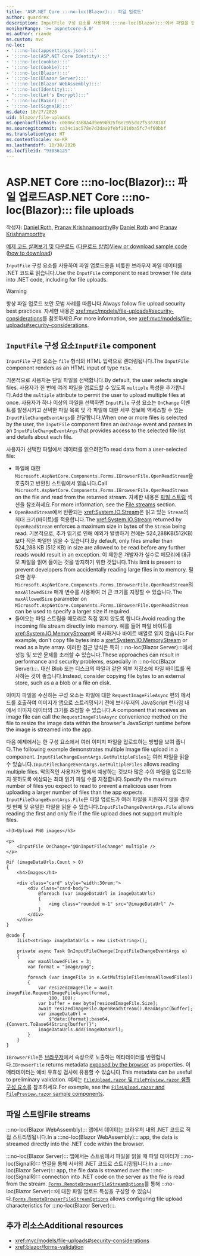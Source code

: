 ```yaml
---
title: 'ASP.NET Core :::no-loc(Blazor)::: 파일 업로드'
author: guardrex
description: InputFile 구성 요소를 사용하여 :::no-loc(Blazor):::에서 파일을 업로드하는 방법을 알아봅니다.
monikerRange: '>= aspnetcore-5.0'
ms.author: riande
ms.custom: mvc
no-loc:
- ':::no-loc(appsettings.json):::'
- ':::no-loc(ASP.NET Core Identity):::'
- ':::no-loc(cookie):::'
- ':::no-loc(Cookie):::'
- ':::no-loc(Blazor):::'
- ':::no-loc(Blazor Server):::'
- ':::no-loc(Blazor WebAssembly):::'
- ':::no-loc(Identity):::'
- ":::no-loc(Let's Encrypt):::"
- ':::no-loc(Razor):::'
- ':::no-loc(SignalR):::'
ms.date: 10/27/2020
uid: blazor/file-uploads
ms.openlocfilehash: c0806c3a68a4d9e698925f6ec955dd2f53d7818f
ms.sourcegitcommit: ca34c1ac578e7d3daa0febf1810ba5fc74f60bbf
ms.translationtype: HT
ms.contentlocale: ko-KR
ms.lasthandoff: 10/30/2020
ms.locfileid: "93056129"
---
```

# <a name="aspnet-core-no-locblazor-file-uploads"></a><span data-ttu-id="d3258-103">ASP.NET Core :::no-loc(Blazor)::: 파일 업로드</span><span class="sxs-lookup"><span data-stu-id="d3258-103">ASP.NET Core :::no-loc(Blazor)::: file uploads</span></span>

<span data-ttu-id="d3258-104">작성자: [Daniel Roth](https://github.com/danroth27), [Pranav Krishnamoorthy](https://github.com/pranavkm)</span><span class="sxs-lookup"><span data-stu-id="d3258-104">By [Daniel Roth](https://github.com/danroth27) and [Pranav Krishnamoorthy](https://github.com/pranavkm)</span></span>

<span data-ttu-id="d3258-105">[예제 코드 살펴보기 및 다운로드](https://github.com/dotnet/AspNetCore.Docs/tree/master/aspnetcore/blazor/file-uploads/samples/) ([다운로드 방법](xref:index#how-to-download-a-sample))</span><span class="sxs-lookup"><span data-stu-id="d3258-105">[View or download sample code](https://github.com/dotnet/AspNetCore.Docs/tree/master/aspnetcore/blazor/file-uploads/samples/) ([how to download](xref:index#how-to-download-a-sample))</span></span>

<span data-ttu-id="d3258-106">`InputFile` 구성 요소를 사용하여 파일 업로드용을 비롯한 브라우저 파일 데이터를 .NET 코드로 읽습니다.</span><span class="sxs-lookup"><span data-stu-id="d3258-106">Use the `InputFile` component to read browser file data into .NET code, including for file uploads.</span></span>

> [!WARNING]
> <span data-ttu-id="d3258-107">항상 파일 업로드 보안 모범 사례를 따릅니다.</span><span class="sxs-lookup"><span data-stu-id="d3258-107">Always follow file upload security best practices.</span></span> <span data-ttu-id="d3258-108">자세한 내용은 <xref:mvc/models/file-uploads#security-considerations>를 참조하세요.</span><span class="sxs-lookup"><span data-stu-id="d3258-108">For more information, see <xref:mvc/models/file-uploads#security-considerations>.</span></span>

## <a name="inputfile-component"></a><span data-ttu-id="d3258-109">`InputFile` 구성 요소</span><span class="sxs-lookup"><span data-stu-id="d3258-109">`InputFile` component</span></span>

<span data-ttu-id="d3258-110">`InputFile` 구성 요소는 `file` 형식의 HTML 입력으로 렌더링됩니다.</span><span class="sxs-lookup"><span data-stu-id="d3258-110">The `InputFile` component renders as an HTML input of type `file`.</span></span>

<span data-ttu-id="d3258-111">기본적으로 사용자는 단일 파일을 선택합니다.</span><span class="sxs-lookup"><span data-stu-id="d3258-111">By default, the user selects single files.</span></span> <span data-ttu-id="d3258-112">사용자가 한 번에 여러 파일을 업로드할 수 있도록 `multiple` 특성을 추가합니다.</span><span class="sxs-lookup"><span data-stu-id="d3258-112">Add the `multiple` attribute to permit the user to upload multiple files at once.</span></span> <span data-ttu-id="d3258-113">사용자가 하나 이상의 파일을 선택하면 `InputFile` 구성 요소는 `OnChange` 이벤트를 발생시키고 선택한 파일 목록 및 각 파일에 대한 세부 정보에 액세스할 수 있는 `InputFileChangeEventArgs`를 전달합니다.</span><span class="sxs-lookup"><span data-stu-id="d3258-113">When one or more files is selected by the user, the `InputFile` component fires an `OnChange` event and passes in an `InputFileChangeEventArgs` that provides access to the selected file list and details about each file.</span></span>

<span data-ttu-id="d3258-114">사용자가 선택한 파일에서 데이터를 읽으려면</span><span class="sxs-lookup"><span data-stu-id="d3258-114">To read data from a user-selected file:</span></span>

* <span data-ttu-id="d3258-115">파일에 대한 `Microsoft.AspNetCore.Components.Forms.IBrowserFile.OpenReadStream`을 호출하고 반환된 스트림에서 읽습니다.</span><span class="sxs-lookup"><span data-stu-id="d3258-115">Call `Microsoft.AspNetCore.Components.Forms.IBrowserFile.OpenReadStream` on the file and read from the returned stream.</span></span> <span data-ttu-id="d3258-116">자세한 내용은 [파일 스트림](#file-streams) 섹션을 참조하세요.</span><span class="sxs-lookup"><span data-stu-id="d3258-116">For more information, see the [File streams](#file-streams) section.</span></span>
* <span data-ttu-id="d3258-117">`OpenReadStream`에서 반환되는 <xref:System.IO.Stream>은 읽고 있는 `Stream`의 최대 크기(바이트)를 적용합니다.</span><span class="sxs-lookup"><span data-stu-id="d3258-117">The <xref:System.IO.Stream> returned by `OpenReadStream` enforces a maximum size in bytes of the `Stream` being read.</span></span> <span data-ttu-id="d3258-118">기본적으로, 추가 읽기로 인해 예외가 발생하기 전에는 524,288KB(512KB)보다 작은 파일만 읽을 수 있습니다.</span><span class="sxs-lookup"><span data-stu-id="d3258-118">By default, only files smaller than 524,288 KB (512 KB) in size are allowed to be read before any further reads would result in an exception.</span></span> <span data-ttu-id="d3258-119">이 제한은 개발자가 실수로 메모리에 대규모 파일을 읽어 들이는 것을 방지하기 위한 것입니다.</span><span class="sxs-lookup"><span data-stu-id="d3258-119">This limit is present to prevent developers from accidentally reading large files in to memory.</span></span> <span data-ttu-id="d3258-120">필요한 경우 `Microsoft.AspNetCore.Components.Forms.IBrowserFile.OpenReadStream`의 `maxAllowedSize` 매개 변수를 사용하여 더 큰 크기를 지정할 수 있습니다.</span><span class="sxs-lookup"><span data-stu-id="d3258-120">The `maxAllowedSize` parameter on `Microsoft.AspNetCore.Components.Forms.IBrowserFile.OpenReadStream` can be used to specify a larger size if required.</span></span>
* <span data-ttu-id="d3258-121">들어오는 파일 스트림을 메모리로 직접 읽지 않도록 합니다.</span><span class="sxs-lookup"><span data-stu-id="d3258-121">Avoid reading the incoming file stream directly into memory.</span></span> <span data-ttu-id="d3258-122">예를 들어 파일 바이트를 <xref:System.IO.MemoryStream>에 복사하거나 바이트 배열로 읽지 않습니다.</span><span class="sxs-lookup"><span data-stu-id="d3258-122">For example, don't copy file bytes into a <xref:System.IO.MemoryStream> or read as a byte array.</span></span> <span data-ttu-id="d3258-123">이러한 접근 방식은 특히 :::no-loc(Blazor Server):::에서 성능 및 보안 문제를 초래할 수 있습니다.</span><span class="sxs-lookup"><span data-stu-id="d3258-123">These approaches can result in performance and security problems, especially in :::no-loc(Blazor Server):::.</span></span> <span data-ttu-id="d3258-124">대신 Blob 또는 디스크의 파일과 같은 외부 저장소에 파일 바이트를 복사하는 것이 좋습니다.</span><span class="sxs-lookup"><span data-stu-id="d3258-124">Instead, consider copying file bytes to an external store, such as a a blob or a file on disk.</span></span>

<span data-ttu-id="d3258-125">이미지 파일을 수신하는 구성 요소는 파일에 대한 `RequestImageFileAsync` 편의 메서드를 호출하여 이미지가 앱으로 스트리밍되기 전에 브라우저의 JavaScript 런타임 내에서 이미지 데이터의 크기를 조정할 수 있습니다.</span><span class="sxs-lookup"><span data-stu-id="d3258-125">A component that receives an image file can call the `RequestImageFileAsync` convenience method on the file to resize the image data within the browser's JavaScript runtime before the image is streamed into the app.</span></span>

<span data-ttu-id="d3258-126">다음 예제에서는 한 구성 요소에서 여러 이미지 파일을 업로드하는 방법을 보여 줍니다.</span><span class="sxs-lookup"><span data-stu-id="d3258-126">The following example demonstrates multiple image file upload in a component.</span></span> <span data-ttu-id="d3258-127">`InputFileChangeEventArgs.GetMultipleFiles`는 여러 파일을 읽을 수 있습니다.</span><span class="sxs-lookup"><span data-stu-id="d3258-127">`InputFileChangeEventArgs.GetMultipleFiles` allows reading multiple files.</span></span> <span data-ttu-id="d3258-128">악의적인 사용자가 앱에서 예상하는 것보다 많은 수의 파일을 업로드하지 못하도록 예상되는 최대 읽기 파일 수를 지정합니다.</span><span class="sxs-lookup"><span data-stu-id="d3258-128">Specify the maximum number of files you expect to read to prevent a malicious user from uploading a larger number of files than the app expects.</span></span> <span data-ttu-id="d3258-129">`InputFileChangeEventArgs.File`은 파일 업로드가 여러 파일을 지원하지 않을 경우 첫 번째 및 유일한 파일을 읽을 수 있습니다.</span><span class="sxs-lookup"><span data-stu-id="d3258-129">`InputFileChangeEventArgs.File` allows reading the first and only file if the file upload does not support multiple files.</span></span>

```razor
<h3>Upload PNG images</h3>

<p>
    <InputFile OnChange="@OnInputFileChange" multiple />
</p>

@if (imageDataUrls.Count > 0)
{
    <h4>Images</h4>

    <div class="card" style="width:30rem;">
        <div class="card-body">
            @foreach (var imageDataUrl in imageDataUrls)
            {
                <img class="rounded m-1" src="@imageDataUrl" />
            }
        </div>
    </div>
}

@code {
    IList<string> imageDataUrls = new List<string>();

    private async Task OnInputFileChange(InputFileChangeEventArgs e)
    {
        var maxAllowedFiles = 3;
        var format = "image/png";

        foreach (var imageFile in e.GetMultipleFiles(maxAllowedFiles))
        {
            var resizedImageFile = await imageFile.RequestImageFileAsync(format, 
                100, 100);
            var buffer = new byte[resizedImageFile.Size];
            await resizedImageFile.OpenReadStream().ReadAsync(buffer);
            var imageDataUrl = 
                $"data:{format};base64,{Convert.ToBase64String(buffer)}";
            imageDataUrls.Add(imageDataUrl);
        }
    }
}
```

<span data-ttu-id="d3258-130">`IBrowserFile`은 [브라우저](https://developer.mozilla.org/docs/Web/API/File#Instance_properties)에서 속성으로 노출하는 메타데이터를 반환합니다.</span><span class="sxs-lookup"><span data-stu-id="d3258-130">`IBrowserFile` returns metadata [exposed by the browser](https://developer.mozilla.org/docs/Web/API/File#Instance_properties) as properties.</span></span> <span data-ttu-id="d3258-131">이 메타데이터는 예비 유효성 검사에 유용할 수 있습니다.</span><span class="sxs-lookup"><span data-stu-id="d3258-131">This metadata can be useful to preliminary validation.</span></span> <span data-ttu-id="d3258-132">예제는 [`FileUpload.razor` 및 `FilePreview.razor` 샘플 구성 요소](https://github.com/dotnet/AspNetCore.Docs/tree/master/aspnetcore/blazor/file-uploads/samples/)를 참조하세요.</span><span class="sxs-lookup"><span data-stu-id="d3258-132">For example, see the [`FileUpload.razor` and `FilePreview.razor` sample components](https://github.com/dotnet/AspNetCore.Docs/tree/master/aspnetcore/blazor/file-uploads/samples/).</span></span>

## <a name="file-streams"></a><span data-ttu-id="d3258-133">파일 스트림</span><span class="sxs-lookup"><span data-stu-id="d3258-133">File streams</span></span>

<span data-ttu-id="d3258-134">:::no-loc(Blazor WebAssembly)::: 앱에서 데이터는 브라우저 내의 .NET 코드로 직접 스트리밍됩니다.</span><span class="sxs-lookup"><span data-stu-id="d3258-134">In a :::no-loc(Blazor WebAssembly)::: app, the data is streamed directly into the .NET code within the browser.</span></span>

<span data-ttu-id="d3258-135">:::no-loc(Blazor Server)::: 앱에서는 스트림에서 파일을 읽을 때 파일 데이터가 :::no-loc(SignalR)::: 연결을 통해 서버의 .NET 코드로 스트리밍됩니다.</span><span class="sxs-lookup"><span data-stu-id="d3258-135">In a :::no-loc(Blazor Server)::: app, the file data is streamed over the :::no-loc(SignalR)::: connection into .NET code on the server as the file is read from the stream.</span></span> <span data-ttu-id="d3258-136">[`Forms.RemoteBrowserFileStreamOptions`](https://github.com/dotnet/aspnetcore/blob/master/src/Components/Web/src/Forms/InputFile/RemoteBrowserFileStreamOptions.cs)를 통해 :::no-loc(Blazor Server):::에 대한 파일 업로드 특성을 구성할 수 있습니다.</span><span class="sxs-lookup"><span data-stu-id="d3258-136">[`Forms.RemoteBrowserFileStreamOptions`](https://github.com/dotnet/aspnetcore/blob/master/src/Components/Web/src/Forms/InputFile/RemoteBrowserFileStreamOptions.cs) allows configuring file upload characteristics for :::no-loc(Blazor Server):::.</span></span>

## <a name="additional-resources"></a><span data-ttu-id="d3258-137">추가 리소스</span><span class="sxs-lookup"><span data-stu-id="d3258-137">Additional resources</span></span>

* <xref:mvc/models/file-uploads#security-considerations>
* <xref:blazor/forms-validation>
